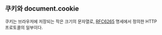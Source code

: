 ## 쿠키와 document.cookie
쿠키는 브라우저에 저장되는 작은 크기의 문자열로, <a href="https://datatracker.ietf.org/doc/html/rfc6265">RFC6265</a> 명세에서 정의한 HTTP 프로토콜의 일부이다.
